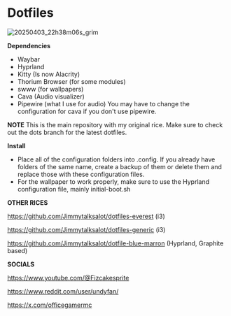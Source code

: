 # Dotfiles

![20250403_22h38m06s_grim](https://github.com/user-attachments/assets/458712e5-29f5-4f75-b31f-87eee012a753)





**Dependencies**
* Waybar
* Hyprland
* Kitty (Is now Alacrity) 
* Thorium Browser (for some modules)
* swww (for wallpapers)
* Cava (Audio visualizer)
* Pipewire (what I use for audio)
  You may have to change the configuration for cava if you don't use pipewire.

**NOTE**
This is the main repository with my original rice. Make sure to check out the dots branch for the latest dotfiles.


**Install** 
* Place all of the configuration folders into .config. If you already have folders of the same name, create a backup of them or delete them and replace those with these configuration files.
* For the wallpaper to work properly, make sure to use the Hyprland configuration file, mainly initial-boot.sh

**OTHER RICES**

https://github.com/Jimmytalksalot/dotfiles-everest (i3)

https://github.com/Jimmytalksalot/dotfiles-generic (i3)

https://github.com/Jimmytalksalot/dotfile-blue-marron (Hyprland, Graphite based)

**SOCIALS**

https://www.youtube.com/@Fizcakesprite

https://www.reddit.com/user/undyfan/

https://x.com/officegamermc




